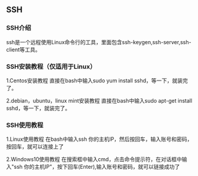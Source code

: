 ## SSH

### SSH介绍

ssh是一个远程使用Linux命令行的工具，里面包含ssh-keygen,ssh-server,ssh-client等工具。

### SSH安装教程（仅适用于Linux）
1.Centos安装教程
直接在bash中输入sudo yum install sshd，等一下，就装完了。

2.debian，ubuntu，linux mint安装教程
直接在bash中输入sudo apt-get install sshd，等一下，就装完了。

### SSH使用教程
1.Linux使用教程
在bash中输入ssh 你的主机IP，然后按回车，输入账号和密码，按回车，就可以连接上了

2.Windows10使用教程
在搜索框中输入cmd，点击命令提示符，在对话框中输入"ssh 你的主机IP"，按下回车(Enter),输入账号和密码，就可以链接成功了